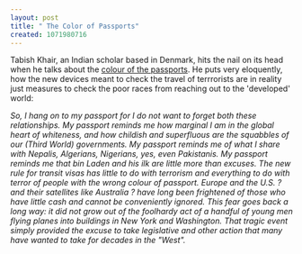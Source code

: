 ```yaml
--- 
layout: post
title: " The Color of Passports"
created: 1071980716
---
```

Tabish Khair, an Indian scholar based in Denmark, hits the nail on its head when he talks about the <a href="http://www.hindu.com/mag/2003/12/21/stories/2003122100410100.htm">colour of the passports</a>.  He puts very eloquently, how the new devices meant to check the travel of terrrorists are in reality just measures to check the poor races from reaching out to the 'developed' world:

<i>So, I hang on to my passport for I do not want to forget both these relationships. My passport reminds me how marginal I am in the global heart of whiteness, and how childish and superfluous are the squabbles of our (Third World) governments. My passport reminds me of what I share with Nepalis, Algerians, Nigerians, yes, even Pakistanis. My passport reminds me that bin Laden and his ilk are little more than excuses. The new rule for transit visas has little to do with terrorism and everything to do with terror of people with the wrong colour of passport. Europe and the U.S. ? and their satellites like Australia ? have long been frightened of those who have little cash and cannot be conveniently ignored. This fear goes back a long way: it did not grow out of the foolhardy act of a handful of young men flying planes into buildings in New York and Washington. That tragic event simply provided the excuse to take legislative and other action that many have wanted to take for decades in the "West".</i>
